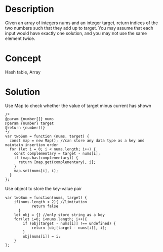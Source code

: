 # Description
Given an array of integers nums and an integer target, return indices of the two numbers such that they add up to target. You may assume that each input would have exactly one solution, and you may not use the same element twice.

# Concept
Hash table, Array

# Solution
Use Map to check whether the value of target minus current has shown 

```
/*
@param {number[]} nums
@param {number} target
@return {number[]}
*/
var twoSum = function (nums, target) {
  const map = new Map(); //can store any data type as a key and maintain insertion order
  for (let i = 0; i < nums.length; i++) {
    const complementary = target - nums[i];
    if (map.has(complementary)) {
      return [map.get(complementary), i];
    }
    map.set(nums[i], i);
  }
};
```
Use object to store the key-value pair
```
var twoSum = function(nums, target) {
    if(nums.length < 2){ //limitation
		    return false
	  }
    let obj = {} //only store string as a key
    for(let i=0; i<nums.length; i++){
        if (obj[target - nums[i]] !== undefined) {
            return [obj[target - nums[i]], i];
        }
        obj[nums[i]] = i;
    }
};
```

